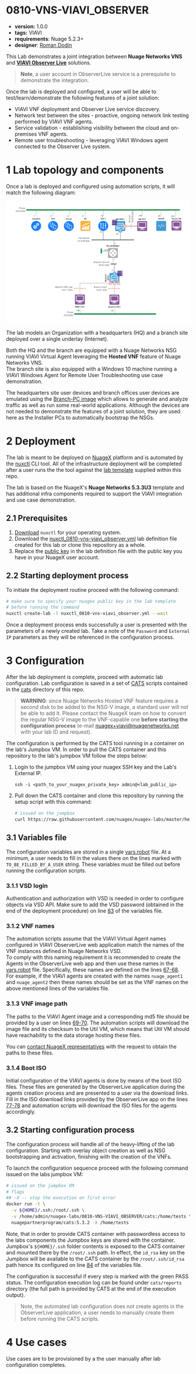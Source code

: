 # 0810-VNS-VIAVI_OBSERVER

* **version:** 1.0.0
* **tags:** VIAVI
* **requirements**: Nuage 5.2.3+
* **designer**: [Roman Dodin](mailto:roman.dodin@nokia.com)

This Lab demonstrates a joint integration between **Nuage Networks VNS** and [**VIAVI Observer Live**](https://www.viavisolutions.com/en-us/products/observerlive) solutions.

> **Note**, a user account in ObserverLive service is a prerequisite to demonstrate the integration.

Once the lab is deployed and configured, a user will be able to test/learn/demonstrate the following features of a joint solution:

* VIAVI VNF deployment and Observer Live service discovery.
* Network test between the sites - proactive, ongoing network link testing performed by VIAVI VNF agents.
* Service validation - establishing visibility between the cloud and on-premises VNF agents.
* Remote user troubleshooting - leveraging VIAVI Windows agent connected to the Observer Live system.

# 1 Lab topology and components
Once a lab is deployed and configured using automation scripts, it will match the following diagram:

![lab](images/viavi-lab.png)

The lab models an Organization with a headquarters (HQ) and a branch site deployed over a single underlay (Internet).

Both the HQ and the branch are equipped with a Nuage Networks NSG running VIAVI Virtual Agent leveraging the **Hosted VNF** feature of Nuage Networks VNS.  
The branch site is also equipped with a Windows 10 machine running a VIAVI Windows Agent for Remote User Troubleshooting use case demonstration.

The headquarters site user devices and branch offices user devices are emulated using the [Branch-PC image](https://nuagenetworks.zendesk.com/hc/en-us/articles/360010244033) which allows to generate and analyze traffic as well as run some real-world applications. Although the devices are not needed to demonstrate the features of a joint solution, they are used here as the Installer PCs to automatically bootstrap the NSGs.

# 2 Deployment
The lab is meant to be deployed on [NuageX](https://nuagex.io) platform and is automated by the [nuxctl](https://nuxctl.nuagex.io) CLI tool. All of the infrastructure deployment will be completed after a user runs the the tool against the [lab template](nuxctl_0810-vns-viavi_observer.yml) supplied within this repo.

The lab is based on the NuageX's **Nuage Networks 5.3.3U3** template and has additional infra components required to support the VIAVI integration and use case demonstration.

## 2.1 Prerequisites
1. [Download](https://nuxctl.nuagex.io#download) `nuxctl` for your operating system.
2. Download the [nuxctl_0810-vns-viavi_observer.yml](nuxctl_0810-vns-viavi_observer.yml) lab definition file created for this lab or clone this repository as a whole.
3. Replace the [public key](nuxctl_0810-vns-viavi_observer.yml#L7) in the lab definition file with the public key you have in your NuageX user account.

## 2.2 Starting deployment process
To initiate the deployment routine proceed with the following command:
```bash
# make sure to specify your nuagex public key in the lab template
# before running the command
nuxctl create-lab -l nuxctl_0810-vns-viavi_observer.yml --wait
```

Once a deployment process ends successfully a user is presented with the parameters of a newly created lab. Take a note of the `Password` and `External IP` parameters as they will be referenced in the configuration process.

# 3 Configuration
After the lab deployment is complete, proceed with automatic lab configuration. Lab configuration is saved in a set of [CATS](http://cats-docs.nuageteam.net) scripts contained in the [cats](./cats/) directory of this repo.

> **WARNING**: since Nuage Networks Hosted VNF feature requires a second disk to be added to the NSG-V image, a standard user will not be able to add it. Please contact the NuageX team on how to convert the regular NSG-V image to the VNF-capable one **before starting the configuration process** (e-mail nuagex+viavi@nuagenetworks.net with your lab ID and request).

The configuration is performed by the CATS tool running in a container on the lab's Jumpbox VM. In order to pull the CATS container and this repository to the lab's jumpbox VM follow the steps below:

1. Login to the jumpbox VM using your nuagex SSH key and the Lab's External IP.
   ```
   ssh -i <path_to_your_nuagex_private_key> admin@<lab_public_ip>
   ```

2. Pull down the CATS container and clone this repository by running the setup script with this command:
   ```bash
   # issued on the jumpbox
   curl https://raw.githubusercontent.com/nuagex/nuagex-labs/master/helpers/setup_5.3.2.sh | bash
   ```

## 3.1 Variables file
The configuration variables are stored in a single [vars.robot](./cats/vars.robot) file. At a minimum, a user needs to fill in the values there on the lines marked with `TO_BE_FILLED_BY_A_USER` string. These variables must be filled out before running the configuration scripts.

### 3.1.1 VSD login
Authentication and authorization with VSD is needed in order to configure objects via VSD API. Make sure to add the VSD password (obtained in the end of the deployment procedure) on line [83](./cats/vars.robot#L83) of the variables file.

### 3.1.2 VNF names
The automation scripts assume that the VIAVI Virtual Agent names configured in VIAVI ObserverLive web application match the names of the VNF instances defined in Nuage Networks VSD.  
To comply with this naming requirement it is recommended to create the Agents in the ObserverLive web app and then use these names in the [vars.robot](./cats/vars.robot) file. Specifically, these names are defined on the lines [67-68](./cats/vars.robot#L67-L68).  
For example, if the VIAVI agents are created with the names `nuage_agent1` and `nuage_agent2` then these names should be set as the VNF names on the above mentioned lines of the variables file.

### 3.1.3 VNF image path
The paths to the VIAVI Agent image and a corresponding md5 file should be provided by a user on lines [69-70](./cats/vars.robot#L69-L70). The automation scripts will download the image file and its checksum to the Util VM, which means that Util VM should have reachability to the data storage hosting these files.

You can [contact NuageX representatives](mailto:nuagex+viavi@nuagenetworks.net) with the request to obtain the paths to these files.

### 3.1.4 Boot ISO
Initial configuration of the VIAVI agents is done by means of the boot ISO files. These files are generated by the ObserverLive application during the agents creation process and are presented to a user via the download links. Fill in the ISO download links provided by the ObserverLive app on the lines [77-78](./cats/vars.robot#L77-L78) and automation scripts will download the ISO files for the agents accordingly.

## 3.2 Starting configuration process
The configuration process will handle all of the heavy-lifting of the lab configuration. Starting with overlay object creation as well as NSG bootstrapping and activation, finishing with the creation of the VNFs.

To launch the configuration sequence proceed with the following command issued on the labs jumpbox VM:

```bash
# issued on the jumpbox VM
# flags
## -X -- stop the execution on first error
docker run -t \
  -v ${HOME}/.ssh:/root/.ssh \
  -v /home/admin/nuagex-labs/0810-VNS-VIAVI_OBSERVER/cats:/home/tests \
  nuagepartnerprogram/cats:5.3.2 -X /home/tests
```

Note, that in order to provide CATS container with passwordless access to the labs components the Jumpbox keys are shared with the container.  
Jumpbox's `${HOME}/.ssh` folder contents is exposed to the CATS container and mounted there by the `/root/.ssh` path. In effect, the `id_rsa` key on the Jumpbox will be available to the CATS container by the `/root/.ssh/id_rsa` path hence its configured on line [84](./cats/vars.robot#L84) of the variables file.


The configuration is successful if every step is marked with the green PASS status. The configuration execution log can be found under `cats/reports` directory (the full path is provided by CATS at the end of the execution output).

> Note, the automated lab configuration does not create agents in the ObserverLive application, a user needs to manually create them before running the CATS scripts.

# 4 Use cases
Use cases are to be provisioned by a the user manually after lab configuration completes.
